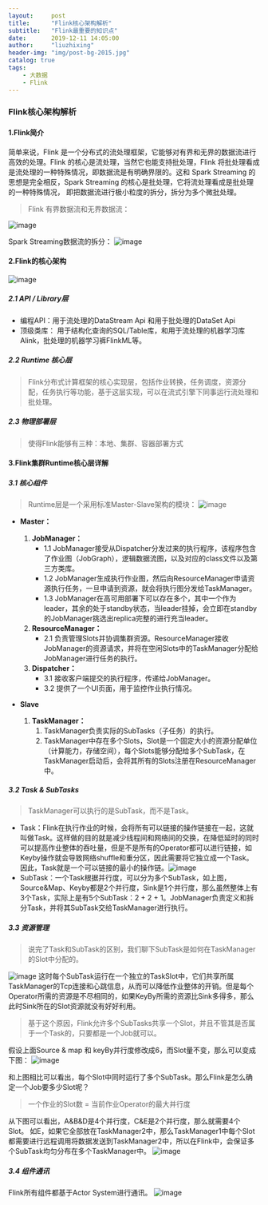 ```yaml
---
layout:     post
title:      "Flink核心架构解析"
subtitle:   "Flink最重要的知识点"
date:       2019-12-11 14:05:00
author:     "liuzhixing"
header-img: "img/post-bg-2015.jpg"
catalog: true
tags:
    - 大数据
    - Flink
---
```


### Flink核心架构解析

####  1.Flink简介
简单来说，Flink 是一个分布式的流处理框架，它能够对有界和无界的数据流进行高效的处理。Flink 的核心是流处理，当然它也能支持批处理，Flink 将批处理看成是流处理的一种特殊情况，即数据流是有明确界限的。这和 Spark Streaming 的思想是完全相反，Spark Streaming 的核心是批处理，它将流处理看成是批处理的一种特殊情况， 即把数据流进行极小粒度的拆分，拆分为多个微批处理。

> Flink 有界数据流和无界数据流：

![image](http://note.youdao.com/yws/res/1940/30A88E29B03A44AAAFD471111C8B7B60)

Spark Streaming数据流的拆分：
![image](http://note.youdao.com/yws/res/1942/74CB2D044E0442F697C2DF3A3246DDBD)

#### 2.Flink的核心架构
![image](http://note.youdao.com/yws/res/1944/4A109DA0E99F433FA2F7C0625FBE1364)

##### 2.1 API / Library层
- 编程API：用于流处理的DataStream Api 和用于批处理的DataSet Api
- 顶级类库： 用于结构化查询的SQL/Table库，和用于流处理的机器学习库Alink，批处理的机器学习裤FlinkML等。

##### 2.2 Runtime 核心层
>Flink分布式计算框架的核心实现层，包括作业转换，任务调度，资源分配，任务执行等功能，基于这层实现，可以在流式引擎下同事运行流处理和批处理。

##### 2.3 物理部署层
>使得Flink能够有三种：本地、集群、容器部署方式

#### 3.Flink集群Runtime核心层详解

##### 3.1 核心组件
> Runtime层是一个采用标准Master-Slave架构的模块：
![image](http://note.youdao.com/yws/res/2057/0203F70DA27844CF800391E3AF6708F4)
 - **Master：**
    1. **JobManager：**
        - 1.1 JobManager接受从Dispatcher分发过来的执行程序，该程序包含了作业图（JobGraph），逻辑数据流图，以及对应的class文件以及第三方类库。
        - 1.2 JobManager生成执行作业图，然后向ResourceManager申请资源执行任务，一旦申请到资源，就会将执行图分发给TaskManager。
        - 1.3 JobManager在高可用部署下可以存在多个，其中一个作为leader，其余的处于standby状态，当leader挂掉，会立即在standby的JobManager挑选出replica完整的进行充当leader。
    2. **ResourceManager：**
        - 2.1 负责管理Slots并协调集群资源。ResourceManager接收JobManager的资源请求，并将在空闲Slots中的TaskManager分配给JobManager进行任务的执行。
    3. **Dispatcher：**
        - 3.1 接收客户端提交的执行程序，传递给JobManager。
        - 3.2 提供了一个UI页面，用于监控作业执行情况。

 - **Slave**
    1. **TaskManager：**
        1. TaskManager负责实际的SubTasks（子任务）的执行。
        2. TaskManager中存在多个Slots，Slot是一个固定大小的资源分配单位（计算能力，存储空间），每个Slots能够分配给多个SubTask，在TaskManager启动后，会将其所有的Slots注册在ResourceManager中。

##### 3.2 Task & SubTasks
> TaskManager可以执行的是SubTask，而不是Task。
- Task：Flink在执行作业的时候，会将所有可以链接的操作链接在一起，这就叫做Task。这样做的目的就是减少线程间和网络间的交换，在降低延时的同时可以提高作业整体的吞吐量，但是不是所有的Operator都可以进行链接，如Keyby操作就会导致网络shuffle和重分区，因此需要将它独立成一个Task。因此，Task就是一个可以链接的最小的操作链。![image](http://note.youdao.com/yws/res/2073/21C4AC3471F74980A47C75CA6826EDD1)
- SubTask：一个Task根据并行度，可以分为多个SubTask，如上图，Source&Map、Keyby都是2个并行度，Sink是1个并行度，那么虽然整体上有3个Task，实际上是有5个SubTask：2 + 2 + 1。JobManager负责定义和拆分Task，并将其SubTask交给TaskManager进行执行。



##### 3.3 资源管理
> 说完了Task和SubTask的区别，我们聊下SubTask是如何在TaskManager的Slot中分配的。

![image](http://note.youdao.com/yws/res/2092/4B901ACF57BF4E669FCBB45A0552D169)
这时每个SubTask运行在一个独立的TaskSlot中，它们共享所属TaskManager的Tcp连接和心跳信息，从而可以降低作业整体的开销。但是每个Operator所需的资源是不尽相同的，如果KeyBy所需的资源比Sink多得多，那么此时Sink所在的Slot资源就没有好好利用。

> 基于这个原因，Flink允许多个SubTasks共享一个Slot，并且不管其是否属于一个Task的，只要都是一个Job就可以。

假设上面Source & map 和 keyBy并行度修改成6，而Slot量不变，那么可以变成下图：
![image](http://note.youdao.com/yws/res/2103/593B2C70F47149A6890BE0123A795E37)

和上图相比可以看出，每个Slot中同时运行了多个SubTask。那么Flink是怎么确定一个Job要多少Slot呢？
> 一个作业的Slot数 = 当前作业Operator的最大并行度

从下图可以看出，A&B&D是4个并行度，C&E是2个并行度，那么就需要4个Slot。
如E，如果它全部放在TaskManager2中，那么TaskManager1中每个Slot都需要进行远程调用将数据发送到TaskManager2中，所以在Flink中，会保证多个SubTask均匀分布在多个TaskManager中。
![image](http://note.youdao.com/yws/res/2112/22A5F719703F4D76BB331544685B208D)


##### 3.4 组件通讯
Flink所有组件都基于Actor System进行通讯。
    ![image](https://note.youdao.com/src/8AD35A2FBC854F4FB201E34E5A4A8E0C)